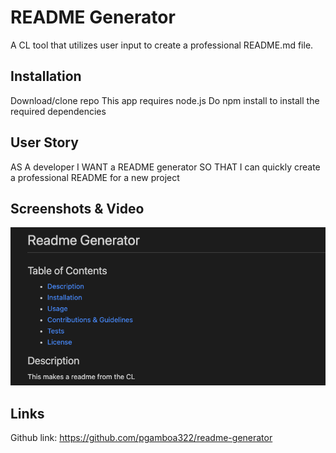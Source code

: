 # README Generator

A CL tool that utilizes user input to create a professional README.md file.

## Installation
Download/clone repo
This app requires node.js
Do npm install to install the required dependencies

## User Story
AS A developer I WANT a README generator SO THAT I can quickly create a professional README for a new project

## Screenshots & Video

![This image shows the header, navigation, banner and music section.](./assets/images/screenshot1.png)

## Links

Github link: https://github.com/pgamboa322/readme-generator
